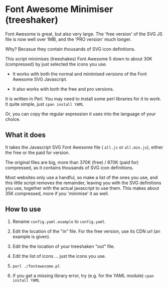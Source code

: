 # Font Awesome Minimiser (treeshaker)

Font Awesome is great, but also very large. The 'free version' of the SVG JS file is now well over 1MB, and the 'PRO version' much longer.

Why? Becasue they contain thousands of SVG icon definitions.

This script minimises (treeshakes) Font Awesome 5 down to about 30K (compressed) by just selected the icons you use.

* It works with both the normal and minimised versions of the Font Awesome SVG Javascript.

* It also works with both the free and pro versions.

It is written in Perl. You may need to install some perl libraries for it to work. It quite simple, just
```cpan install YAML```

Or, you can copy the regular expression it uses into the language of your choice.

## What it does

It takes the Javascript SVG Font Awesome file ( `all.js` or `all.min.js`), either the free or the paid for version.

The original files are big, more than 370K (free) / 870K (paid for) compressed, as it contains thousands of SVG icon definitions.

Most websites only use a handful, so make a list of the ones you use, and this little script removes the remainder, leaving you with the SVG definitions you use, together with the actual javascript to use them. This makes about 35K compressed, more if you 'minimise' it as well. 

## How to use

1. Rename `config.yaml.example` to `config.yaml`.

2. Edit the location of the "in" file. For the free version, use its CDN url (an example is given).

3. Edit the the location of your treeshaken "out" file.

4. Edit the list of icons ... just the icons you use.

5. `perl ./fontawesome.pl`

6. If you get a missing library error, try  (e.g. for the YAML module) ```cpan install YAML```

